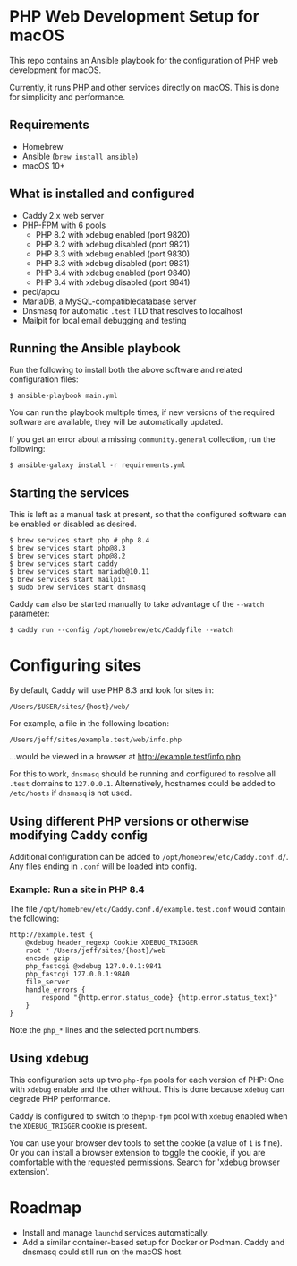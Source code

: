 # PHP Web Development Setup for macOS

This repo contains an Ansible playbook for the configuration of PHP web development for macOS.

Currently, it runs PHP and other services directly on macOS. This is done for simplicity and performance.

## Requirements

- Homebrew
- Ansible (`brew install ansible`)
- macOS 10+

## What is installed and configured

- Caddy 2.x web server
- PHP-FPM with 6 pools
  - PHP 8.2 with xdebug enabled (port 9820)
  - PHP 8.2 with xdebug disabled (port 9821)
  - PHP 8.3 with xdebug enabled (port 9830)
  - PHP 8.3 with xdebug disabled (port 9831)
  - PHP 8.4 with xdebug enabled (port 9840)
  - PHP 8.4 with xdebug disabled (port 9841)
- pecl/apcu
- MariaDB, a MySQL-compatibledatabase server
- Dnsmasq for automatic `.test` TLD that resolves to localhost
- Mailpit for local email debugging and testing

## Running the Ansible playbook

Run the following to install both the above software and related configuration files:

```
$ ansible-playbook main.yml
```

You can run the playbook multiple times, if new versions of the required software are available, they will be automatically updated. 

If you get an error about a missing `community.general` collection, run the following:

```
$ ansible-galaxy install -r requirements.yml
```

## Starting the services

This is left as a manual task at present, so that the configured software can be enabled or disabled as desired.

```
$ brew services start php # php 8.4
$ brew services start php@8.3
$ brew services start php@8.2
$ brew services start caddy
$ brew services start mariadb@10.11
$ brew services start mailpit
$ sudo brew services start dnsmasq
```

Caddy can also be started manually to take advantage of the `--watch` parameter:

```
$ caddy run --config /opt/homebrew/etc/Caddyfile --watch
```

# Configuring sites

By default, Caddy will use PHP 8.3 and look for sites in:

```
/Users/$USER/sites/{host}/web/
```

For example, a file in the following location:

```
/Users/jeff/sites/example.test/web/info.php
```

...would be viewed in a browser at http://example.test/info.php

For this to work, `dnsmasq` should be running and configured to resolve all `.test` domains to `127.0.0.1`. Alternatively, hostnames could be added to `/etc/hosts` if `dnsmasq` is not used.

## Using different PHP versions or otherwise modifying Caddy config

Additional configuration can be added to `/opt/homebrew/etc/Caddy.conf.d/`. Any files ending in `.conf` will be loaded into config.

### Example: Run a site in PHP 8.4

The file `/opt/homebrew/etc/Caddy.conf.d/example.test.conf` would contain the following:

```
http://example.test {
	@xdebug header_regexp Cookie XDEBUG_TRIGGER
	root * /Users/jeff/sites/{host}/web
	encode gzip
	php_fastcgi @xdebug 127.0.0.1:9841
	php_fastcgi 127.0.0.1:9840
	file_server
	handle_errors {
		respond "{http.error.status_code} {http.error.status_text}"
	}
}
```

Note the `php_*` lines and the selected port numbers.

## Using xdebug

This configuration sets up two `php-fpm` pools for each version of PHP: One with `xdebug` enable and the other without. This is done because `xdebug` can degrade PHP performance.

Caddy is configured to switch to the`php-fpm` pool with `xdebug` enabled when the `XDEBUG_TRIGGER` cookie is present.

You can use your browser dev tools to set the cookie (a value of `1` is fine). Or you can install a browser extension to toggle the cookie, if you are comfortable with the requested permissions. Search for 'xdebug browser extension'.

# Roadmap

- Install and manage `launchd` services automatically.
- Add a similar container-based setup for Docker or Podman. Caddy and dnsmasq could still run on the macOS host.
